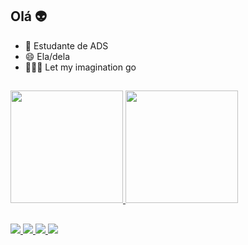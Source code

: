## Olá 👽

- 🌱 Estudante de ADS
- 😄 Ela/dela
- 👩🏼‍💻 Let my imagination go
##
<div>
 <a href="https://github.com/iedahirari">
  <img height="180em" src= "https://github-readme-stats.vercel.app/api?username=iedahirari&show_icons=true&theme=tokyonight&include_all_commits=true&count_private=true"/>
  <img height="180em" src= "https://github-readme-stats.vercel.app/api/top-langs/?username=iedahirari&layout=compact&langs_count=20&theme=tokyonight&include_all_commits=true&count_private=true" />
</a>
 
 
</div>

##

<div>
 <a href="https://imgur.com/a/hYGyVbJ" target="_blank"><img src="https://img.shields.io/badge/WhatsApp-25D366?style=for-the-badge&logo=whatsapp&logoColor=white" target="_blank"> </a>
 <a href="https://t.me/Ucirclethedrain" target="_blank"> <img src="https://img.shields.io/badge/Telegram-2CA5E0?style=for-the-badge&logo=telegram&logoColor=white" target="_blank"> </a>
 <a href="iedahirari@gmail.com" target="_blank"> <img src="https://img.shields.io/badge/Gmail-D14836?style=for-the-badge&logo=gmail&logoColor=white" target="_blank"> </a>
   <a href="https://br.linkedin.com/in/iedahirari" target="_blank"> <img src="https://img.shields.io/badge/LinkedIn-0077B5?style=for-the-badge&logo=linkedin&logoColor=white"> </a>
</div>




 

